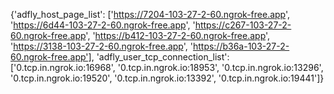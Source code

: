 {'adfly_host_page_list': ['https://7204-103-27-2-60.ngrok-free.app', 'https://6d44-103-27-2-60.ngrok-free.app', 'https://c267-103-27-2-60.ngrok-free.app', 'https://b412-103-27-2-60.ngrok-free.app', 'https://3138-103-27-2-60.ngrok-free.app', 'https://b36a-103-27-2-60.ngrok-free.app'], 'adfly_user_tcp_connection_list': ['0.tcp.in.ngrok.io:16968', '0.tcp.in.ngrok.io:18953', '0.tcp.in.ngrok.io:13296', '0.tcp.in.ngrok.io:19520', '0.tcp.in.ngrok.io:13392', '0.tcp.in.ngrok.io:19441']}